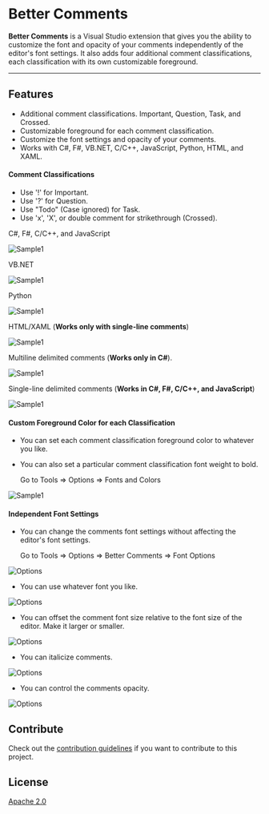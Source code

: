 # Better Comments
**Better Comments** is a Visual Studio extension that gives you the ability to customize the font and opacity of your comments independently of the editor's font settings. 
It also adds four additional comment classifications, each classification with its own customizable foreground. 


<!-- Replace this badge with your own-->
<!-- [![Build status](https://ci.appveyor.com/api/projects/status/hv6uyc059rqbc6fj?svg=true)](https://ci.appveyor.com/project/madskristensen/extensibilitytools) -->

<!-- Update the VS Gallery link after you upload the VSIX-->
<!-- Download this extension from the [VS Gallery](https://visualstudiogallery.msdn.microsoft.com/[GuidFromGallery]). -->

<!-- See the [changelog](CHANGELOG.md) for changes and roadmap. -->

---------------------------------------


## Features

- Additional comment classifications. Important, Question, Task, and Crossed. 
- Customizable foreground for each comment classification.
- Customize the font settings and opacity of your comments.
- Works with C#, F#, VB.NET, C/C++, JavaScript, Python, HTML, and XAML.

#### Comment Classifications

- Use '!' for Important.
- Use '?' for Question.
- Use "Todo" (Case ignored) for Task.
- Use 'x', 'X', or double comment for strikethrough (Crossed).

C#, F#, C/C++, and JavaScript 

![Sample1](screenshots/ClassificationC.png)

VB.NET 

![Sample1](screenshots/ClassificationVB.png)

Python 

![Sample1](screenshots/ClassificationPython.png)

HTML/XAML (**Works only with single-line comments**) 

![Sample1](screenshots/ClassificationMarkup.png)

Multiline delimited comments (**Works only in C#**).

![Sample1](screenshots/ClassificationMultilineCS.png)

Single-line delimited comments (**Works in C#, F#, C/C++, and JavaScript**)

![Sample1](screenshots/ClassificationDelimited.png)

#### Custom Foreground Color for each Classification 

- You can set each comment classification foreground color to whatever you like.

- You can also set a particular comment classification font weight to bold.

   Go to Tools => Options => Fonts and Colors


![Sample1](screenshots/CommentsColors.png)


#### Independent Font Settings

- You can change the comments font settings without affecting the editor's font settings.

   Go to Tools => Options => Better Comments => Font Options

![Options](screenshots/Options.png)

- You can use whatever font you like.

![Options](screenshots/FontSample.png)

- You can offset the comment font size relative to the font size of the editor. Make it larger or smaller.

![Options](screenshots/SizeSample.png)

- You can italicize comments.

![Options](screenshots/ItalicSample.png)

- You can control the comments opacity.

![Options](screenshots/OpacitySample.png)


## Contribute
Check out the [contribution guidelines](CONTRIBUTING.md)
if you want to contribute to this project.

## License
[Apache 2.0](LICENSE)